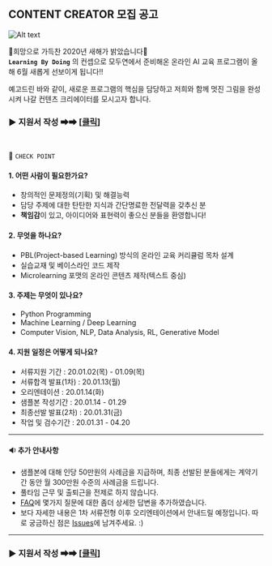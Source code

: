 
## CONTENT CREATOR 모집 공고
![Alt text](/image.jpg)

🌅희망으로 가득찬 2020년 새해가 밝았습니다🌅 <br>
**`Learning By Doing`** 의 컨셉으로 모두연에서 준비해온 온라인 AI 교육 프로그램이 올해 6월 새롭게 선보이게 됩니다!! <br>

예고드린 바와 같이, 새로운 프로그램의 핵심을 담당하고 저희와 함께 멋진 그림을 완성시켜 나갈 컨텐츠 크리에이터를 모시고자 합니다. <br>

### ▶ 지원서 작성 ➡➡  [[클릭](http://bit.ly/2FgqRTD)]


<br>

🔽 `CHECK POINT`
<br>

#### **1. 어떤 사람이 필요한가요?**
 - 창의적인 문제정의(기획) 및 해결능력
 - 담당 주제에 대한 탄탄한 지식과 간단명료한 전달력을 갖추신 분
 - **책임감**이 있고, 아이디어와 표현력이 좋으신 분들을 환영합니다!

#### **2. 무엇을 하나요?**
 - PBL(Project-based Learning) 방식의 온라인 교육 커리큘럼 목차 설계
 - 실습교재 및 베이스라인 코드 제작
 - Microlearning 포맷의 온라인 콘텐츠 제작(텍스트 중심)
　
#### **3. 주제는 무엇이 있나요?**
 - Python Programming
 - Machine Learning / Deep Learning
 - Computer Vision, NLP, Data Analysis, RL, Generative Model
　
#### **4. 지원 일정은 어떻게 되나요?**
 - 서류지원 기간 : 20.01.02(목) - 01.09(목)
 - 서류합격 발표(1차) : 20.01.13(월)
 - 오리엔테이션 : 20.01.14(화)
 - 샘플본 작성기간 : 20.01.14 - 01.29 
 - 최종선발 발표(2차) : 20.01.31(금)
 - 작업 및 검수기간 : 20.01.31 - 04.20
 
---

#### **🔉 추가 안내사항** 
 - 샘플본에 대해 인당 50만원의 사례금을 지급하며, 최종 선발된 분들에게는 계약기간 동안 월 300만원 수준의 사례금을 드립니다.
 - 풀타임 근무 및 출퇴근을 전제로 하지 않습니다.
 - [FAQ](/FAQ.md)에 몇가지 질문에 대한 좀더 상세한 답변을 추가하였습니다.
 - 보다 자세한 내용은 1차 서류전형 이후 오리엔테이션에서 안내드릴 예정입니다. 따로 궁금하신 점은 [Issues](https://github.com/modulabs/MODULABS-ai-contentcreators/issues)에 남겨주세요. :)
 
 ---

### ▶ 지원서 작성 ➡➡  [[클릭](http://bit.ly/2FgqRTD)]
